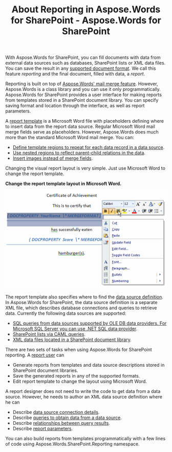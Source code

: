 ﻿---
title: About Reporting in Aspose.Words for SharePoint - Aspose.Words for SharePoint
articleTitle: About Reporting in Aspose.Words for SharePoint
linktitle: About Reporting in Aspose.Words for SharePoint
description: "This page describes basic principles of the Reporting in the Aspose.Words for SharePoint."
type: docs
weight: 10
url: /sharepoint/about-reporting-in-aspose-words-for-sharepoint/
---

With Aspose.Words for SharePoint, you can fill documents with data from external data sources such as databases, SharePoint lists or XML data files. You can save the result in any [supported document format](/words/sharepoint/multiple-format-support/). We call this feature *reporting* and the final document, filled with data, a *report*.

Reporting is built on top of [Aspose.Words' mail merge feature](). However, Aspose.Words is a class library and you can use it only programmatically. Aspose.Words for SharePoint provides a user interface for making reports from templates stored in a SharePoint document library. You can specify saving format and location through the interface, as well as report parameters.

A [report template](/words/sharepoint/report-template-and-merge-fields/) is a Microsoft Word file with placeholders defining where to insert data from the report data source. Regular Microsoft Word mail merge fields serve as placeholders. However, Aspose.Words does much more than the standard Microsoft Word mail merge. You can:

- [Define template regions to repeat for each data record in a data source](/words/sharepoint/merge-regions/).
- [Use nested regions to reflect parent-child relations in the data](/words/sharepoint/nested-regions/).
- [Insert images instead of merge fields](/words/sharepoint/merge-fields-for-inserting-images/).

Changing the visual report layout is very simple. Just use Microsoft Word to change the report template.

**Change the report template layout in Microsoft Word.** 

![todo:image_alt_text](about-reporting-in-aspose-words-for-sharepoint-1.png)

The report template also specifies where to find the [data source definition](/words/sharepoint/linking-report-template-with-report-definition/). In Aspose.Words for SharePoint, the data source definition is a separate XML file, which describes database connections and queries to retrieve data. Currently the following data sources are supported:

- [SQL queries from data sources supported by OLE DB data providers. For Microsoft SQL Server you can use .NET SQL data provider](/words/sharepoint/sqlquery-element/).
- [SharePoint lists via CAML queries](/words/sharepoint/splistquery-element/).
- [XML data files located in a SharePoint document library](/words/sharepoint/spxmlquery-element/).

There are two sets of tasks when using Aspose.Words for SharePoint reporting. A [report user](/words/sharepoint/user-interface-for-creating-reports/) can

- Generate reports from templates and data source descriptions stored in SharePoint document libraries.
- Save the generated reports in any of the supported formats.
- Edit report template to change the layout using Microsoft Word.

A report designer does not need to write the code to get data from a data source. However, he needs to author an XML data source definition where he can

- Describe [data source connection details](/words/sharepoint/datasource-element/).
- Describe [queries to obtain data from a data source](/words/sharepoint/queries-element/).
- Describe [relationships between query results](/words/sharepoint/relations-element/).
- Describe [report parameters](/words/sharepoint/parameters-element/).

You can also build reports from templates programmatically with a few lines of code using Aspose.Words.SharePoint.Reporting namespace.
